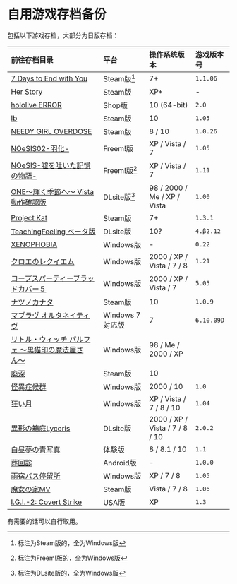 # 自用游戏存档备份

包括以下游戏存档，大部分为日版存档：

| 前往存档目录 | 平台 | 操作系统版本 | 游戏版本号 |
| :---------------------- | :------ | :---- | :------ |
| [7 Days to End with You](7%20Days%20to%20End%20with%20You) | Steam版[^1] | 7+ | `1.1.06` |
| [Her Story](HerStory) | Steam版 | XP+ | - |
| [hololive ERROR](hololive%20ERROR) | Shop版 | 10 (64-bit) | `2.0` |
| [Ib](Ib) | Steam版 | 10 | `1.05` |
| [NEEDY GIRL OVERDOSE](NEEDY%20GIRL%20OVERDOSE) | Steam版 | 8 / 10 | `1.0.26` |
| [NOeSIS02-羽化-](Noesis02) | Freem!版 | XP / Vista / 7 | `1.05` |
| [NOeSIS-嘘を吐いた記憶の物語-](Noesis01) | Freem!版[^3] | XP / Vista / 7 | `1.11` |
| [ONE～輝く季節へ～ Vista動作確認版](ONE_FV) | DLsite版[^2] | 98 / 2000 / Me / XP / Vista | `1.00` |
| [Project Kat](ProjectKat) | Steam版 | 7+ | `1.3.1` |
| [TeachingFeeling ベータ版](TeachingFeeling-4.%CE%B22) | DLsite版 | 10? | `4.β2.12` |
| [XENOPHOBIA](Xeno%2B) | Windows版 | - | `0.22` |
| [クロエのレクイエム](cloe) | Windows版 | 2000 / XP / Vista / 7 / 8 | `1.21` |
| [コープスパーティーブラッドカバー５](CorpsePartyBC_5) | Windows版 | 2000 / XP / Vista / 7 | `5.05` |
| [ナツノカナタ](natsuno-kanata) | Steam版 | 10 | `1.0.9` |
| [マブラヴ オルタネイティヴ](%E3%83%9E%E3%83%96%E3%83%A9%E3%83%B4%E3%82%AA%E3%83%AB%E3%82%BF%E3%83%8D%E3%82%A4%E3%83%86%E3%82%A3%E3%83%B4Latest) | Windows 7 対応版 | 7 | `6.10.09D` |
| [リトル・ウィッチ パルフェ 〜黒猫印の魔法屋さん〜](./) | Windows版 | 98 / Me / 2000 / XP | |
| [廃深](haishin) | Steam版 | 10 | |
| [怪異症候群](%E6%80%AA%E7%95%B0%E7%97%87%E5%80%99%E7%BE%A4) | Windows版 | 2000 / 10 | `1.0` |
| [狂い月](%E7%8B%82%E3%81%84%E6%9C%88_1.04) | Windows版 | XP / Vista / 7 / 8 / 10 | `1.04` |
| [異形の箱庭Lycoris](%E7%95%B0%E5%BD%A2%E3%81%AE%E7%AE%B1%E5%BA%AD%E3%80%80%E3%80%80Lycoris.2.0.2) | DLsite版 | 2000 / XP / Vista / 7 / 8 / 10 | `2.0.2` |
| [白昼夢の青写真](%E7%99%BD%E6%98%BC%E5%A4%A2%E3%81%AE%E9%9D%92%E5%86%99%E7%9C%9F%E3%80%80%E4%BD%93%E9%A8%93%E7%89%88) | 体験版 | 8 / 8.1 / 10 | `1.1` |
| [葬回診](com.uniteatsushi.sokaishin) | Android版 | - | `1.0.0` |
| [雨宿バス停留所](abt) | Windows版 | XP / 7 / 8 | `1.05` |
| [魔女の家MV](%E9%AD%94%E5%A5%B3%E3%81%AE%E5%AE%B6MV) | Steam版 | Vista / 7 / 8 | `1.06` |
| [I.G.I.-2: Covert Strike](IGI%202) | USA版 | XP | `1.3` |

有需要的话可以自行取用。


[^1]: 标注为Steam版的，全为Windows版
[^2]: 标注为DLsite版的，全为Windows版
[^3]: 标注为Freem!版的，全为Windows版
